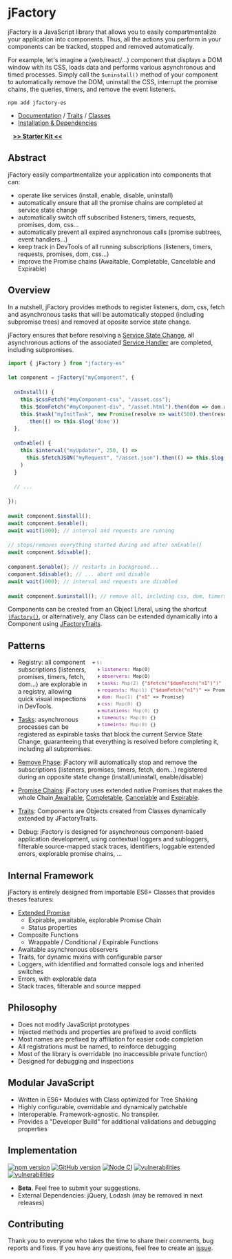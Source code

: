 # jFactory
jFactory is a JavaScript library that allows you to easily compartmentalize your application into components. Thus, all the actions you perform in your components can be tracked, stopped and removed automatically. 

For example, let's imagine a (web/react/...) component that displays a DOM window with its CSS, loads data and performs various asynchronous and timed processes. Simply call the `$uninstall()` method of your component to automatically remove the DOM, uninstall the CSS, interrupt the promise chains, the queries, timers, and remove the event listeners. 

```shell script
npm add jfactory-es
```

* [Documentation](https://github.com/jfactory-es/jfactory/blob/master/doc/ref-index.md) / [Traits](https://github.com/jfactory-es/jfactory/blob/master/doc/ref-index.md#traits-component-features) / [Classes](https://github.com/jfactory-es/jfactory/blob/master/doc/ref-index.md#classes-internal-library)
* [Installation & Dependencies](https://github.com/jfactory-es/jfactory/blob/master/doc/ref-import.md)

&nbsp;&nbsp; [**>> Starter Kit <<**](https://github.com/jfactory-es/jfactory-starterkit)

## Abstract

jFactory easily compartmentalize your application into components that can:

- operate like services (install, enable, disable, uninstall) 
- automatically ensure that all the promise chains are completed at service state change
- automatically switch off subscribed listeners, timers, requests, promises, <!--callbacks, -->dom, css... 
- automatically prevent all expired asynchronous calls (<!--callbacks, -->promise subtrees, event handlers...) 
- keep track in DevTools of all running subscriptions (listeners, timers, requests, promises, dom, css...)
- improve the Promise chains (Awaitable, Completable, Cancelable and Expirable) 

## Overview

In a nutshell, jFactory provides methods to register listeners, dom, css, fetch and asynchronous tasks that will be automatically stopped (including subpromise trees) and removed at oposite service state change. 

 jFactory ensures that before resolving a [Service State Change](https://github.com/jfactory-es/jfactory/blob/master/doc/TraitService-Phases.md), all asynchronous actions of the associated [Service Handler](https://github.com/jfactory-es/jfactory/blob/master/doc/TraitService-States.md#service-state-handlers) are completed, including subpromises. 
```javascript
import { jFactory } from "jfactory-es"

let component = jFactory("myComponent", {

  onInstall() {
    this.$cssFetch("#myComponent-css", "/asset.css");
    this.$domFetch("#myComponent-div", "/asset.html").then(dom => dom.appendTo("body"));
    this.$task("myInitTask", new Promise(resolve => wait(500).then(resolve)))
      .then(() => this.$log('done'))
  },

  onEnable() {
    this.$interval("myUpdater", 250, () =>
      this.$fetchJSON("myRequest", "/asset.json").then(() => this.$log("updated"))
    )
  }
  
  // ... 

});

await component.$install(); 
await component.$enable();
await wait(1000); // interval and requests are running 

// stops/removes everything started during and after onEnable()
await component.$disable(); 

component.$enable(); // restarts in background...  
component.$disable(); // ... abort and disable 
await wait(1000); // interval and requests are disabled

await component.$uninstall(); // remove all, including css, dom, timers, requests... 
```

Components can be created from an Object Literal, using the shortcut [`jFactory()`](https://github.com/jfactory-es/jfactory/blob/master/doc/ref-components.md#create-a-component-literal), or
alternatively, any Class can be extended dynamically into a Component using [JFactoryTraits](https://github.com/jfactory-es/jfactory/blob/master/doc/ref-components.md#create-a-component-base-class).  

## Patterns

- Registry:<img align="right" src="https://github.com/jfactory-es/jfactory/blob/master/doc/img/pic1.png"> all component subscriptions (listeners, promises, timers, fetch, dom...) are explorable in a registry, allowing quick visual inspections in DevTools.

- [Tasks](https://github.com/jfactory-es/jfactory/blob/master/doc/TraitTask.md): asynchronous processes can be registered as expirable tasks that block the current Service State Change, guaranteeing that everything is resolved before completing it, including all subpromises. 

- [Remove Phase](https://github.com/jfactory-es/jfactory/blob/master/doc/TraitService-Phases.md#remove-phase): jFactory will automatically stop and remove the subscriptions (listeners, promises, timers, fetch, dom...) registered during an opposite state change (install/uninstall, enable/disable)

- [Promise Chains](https://github.com/jfactory-es/jfactory/blob/master/doc/JFactoryPromise.md): jFactory uses extended native Promises that makes the whole Chain[ Awaitable](https://github.com/jfactory-es/jfactory/blob/master/doc/JFactoryPromise.md#chain-awaitable), [Completable](https://github.com/jfactory-es/jfactory/blob/master/doc/JFactoryPromise.md#chain-completion--cancellation), [Cancelable](https://github.com/jfactory-es/jfactory/blob/master/doc/JFactoryPromise.md#chain-completion--cancellation) and [Expirable](https://github.com/jfactory-es/jfactory/blob/master/doc/JFactoryPromise.md#chain-expiration).

- [Traits](https://github.com/jfactory-es/jfactory/blob/master/doc/ref-components.md#create-a-component-base-class): Components are Objects created from Classes dynamically extended by JFactoryTraits. 

- Debug: jFactory is designed for asynchronous component-based application development, using contextual loggers and subloggers,
 filterable source-mapped stack traces, identifiers, loggable extended errors, explorable promise chains, ...

     
## Internal Framework   

jFactory is entirely designed from importable ES6+ Classes that provides theses features: 

- [Extended Promise](https://github.com/jfactory-es/jfactory/blob/master/doc/JFactoryPromise.md)
    - Expirable, awaitable, explorable Promise Chain
    - Status properties 
- Composite Functions
    - Wrappable / Conditional / Expirable Functions
- Awaitable asynchronous observers
- Traits, for dynamic mixins with configurable parser
- Loggers, with identified and formatted console logs and inherited switches 
- Errors, with explorable data
- Stack traces, filterable and source mapped   

## Philosophy

- Does not modify JavaScript prototypes
- Injected methods and properties are prefixed to avoid conflicts 
- Most names are prefixed by affiliation for easier code completion
- All registrations must be named, to reinforce debugging 
- Most of the library is overridable (no inaccessible private function)
- Designed for debugging and inspections

## Modular JavaScript
  
- Written in ES6+ Modules with Class optimized for Tree Shaking
- Highly configurable, overridable and dynamically patchable
- Interoperable. Framework-agnostic. No transpiler.  
- Provides a "Developer Build" for additional validations and debugging properties   

## Implementation
[![npm version](https://img.shields.io/npm/v/jfactory-es.svg)](https://www.npmjs.com/package/jfactory-es)
[![GitHub version](https://img.shields.io/github/package-json/v/jfactory-es/jfactory.svg?label=git)](https://github.com/jfactory-es/jfactory)
[![Node CI](https://github.com/jfactory-es/jfactory/workflows/Node%20CI/badge.svg)](#implementation)
[![vulnerabilities](https://img.shields.io/snyk/vulnerabilities/npm/jfactory-es.svg)](#implementation)
[![vulnerabilities](https://img.shields.io/github/issues/jfactory-es/jfactory.svg?style=flat)](#implementation)


- **Beta**. <!-- The specifications are still subject to changes.--> Feel free to submit your suggestions.
- External Dependencies: jQuery, Lodash (may be removed in next releases)

## Contributing

Thank you to everyone who takes the time to share their comments, bug reports and fixes. If you have any questions, feel free to create an [issue](https://github.com/jfactory-es/jfactory/issues). 
